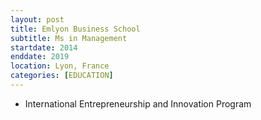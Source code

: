 ```yaml
---
layout: post
title: Emlyon Business School
subtitle: Ms in Management
startdate: 2014
enddate: 2019
location: Lyon, France
categories: [EDUCATION]
---
```

- International Entrepreneurship and Innovation Program